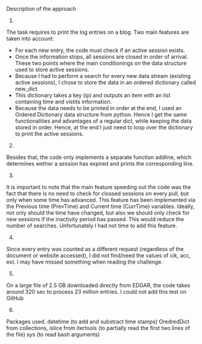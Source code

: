 Description of the approach

1. 
The task requires to print the log entries on a blog. 
Two main features are taken into account:
  - For each new entry, the code must check if an active session exists.
  - Once the information stops, all sessions are closed in order of arrival.
These two points where the main conditionings on the data structure used to store active sessions.
  - Because I had to perform a search for every new data stream (existing active sessions), I chose to store the data in an ordered dictionary called new_dict
  - This dictionary takes a key (ip) and outputs an item with an list containing time and vistits information.
  - Because the data needs to be printed in order at the end, I used an Ordered Dictionary data structure from python. Hence I get the same functionalities and advantages of a regular dict, while keeping the data stored in order. Hence, at the end I just need to loop over the dictionary to print the active sessions.

2. 
Besides that, the code only implements a separate function addline, which determines wether a session has expired 
and prints the corresponding line.

3.
It is important to note that the main feature speeding out the code was the fact that there is no need to check for clossed
sessions on every pull, but only when some time has advanced. This feature has been implemented via the Previous time (PrevTime)
and Current time (CurrTime) variables. Ideally, not only should the time have changed, but also we should only check for 
new sessions if the inactivity period has passed. This would reduce the number of searches. Unfortunately I had not time 
to add this feature.

4. 
Since every entry was counted as a different request (regardless of the document or website accessed), I did not find/need
the values of cik, acc, ext. I may have missed something when reading the challenge.

5. 
On a large file of 2.5 GB downloaded directly from EDGAR, the code takes around 320 sec to process 23 million entries. I could not add this test on GitHub

6. 
Packages used.
datetime (to add and substract time stamps)
OredredDict from collections, 
islice from itertools (to partially read the first two lines of the file)
sys (to read bash arguments)
